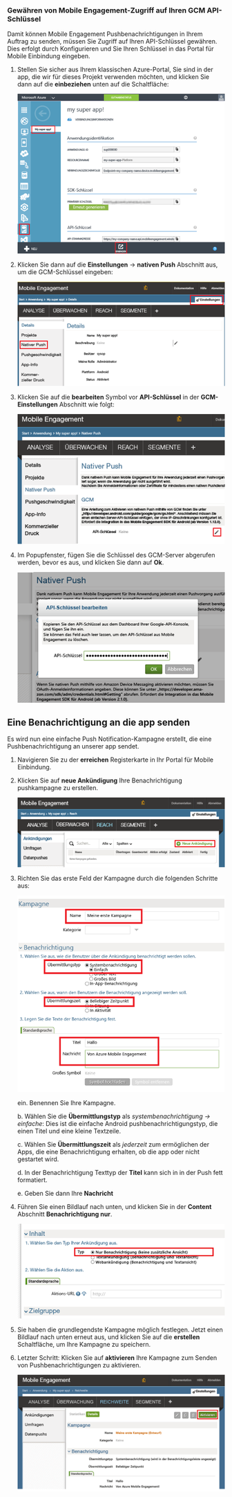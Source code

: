 ### <a name="grant-mobile-engagement-access-to-your-gcm-api-key"></a>Gewähren von Mobile Engagement-Zugriff auf Ihren GCM API-Schlüssel
Damit können Mobile Engagement Pushbenachrichtigungen in Ihrem Auftrag zu senden, müssen Sie Zugriff auf Ihren API-Schlüssel gewähren. Dies erfolgt durch Konfigurieren und Sie Ihren Schlüssel in das Portal für Mobile Einbindung eingeben.

1. Stellen Sie sicher aus Ihrem klassischen Azure-Portal, Sie sind in der app, die wir für dieses Projekt verwenden möchten, und klicken Sie dann auf die **einbeziehen** unten auf die Schaltfläche:
   
    ![](./media/mobile-engagement-android-send-push/engage-button.png)
2. Klicken Sie dann auf die **Einstellungen** -> **nativen Push** Abschnitt aus, um die GCM-Schlüssel eingeben:
   
    ![](./media/mobile-engagement-android-send-push/engagement-portal.png)
3. Klicken Sie auf die **bearbeiten** Symbol vor **API-Schlüssel** in der **GCM-Einstellungen** Abschnitt wie folgt:
   
    ![](./media/mobile-engagement-android-send-push/native-push-settings.png)
4. Im Popupfenster, fügen Sie die Schlüssel des GCM-Server abgerufen werden, bevor es aus, und klicken Sie dann auf **Ok**.
   
    ![](./media/mobile-engagement-android-send-push/api-key.png)

## <a id="send"></a>Eine Benachrichtigung an die app senden
Es wird nun eine einfache Push Notification-Kampagne erstellt, die eine Pushbenachrichtigung an unserer app sendet.

1. Navigieren Sie zu der **erreichen** Registerkarte in Ihr Portal für Mobile Einbindung.
2. Klicken Sie auf **neue Ankündigung** Ihre Benachrichtigung pushkampagne zu erstellen.
   
    ![](./media/mobile-engagement-android-send-push/new-announcement.png)
3. Richten Sie das erste Feld der Kampagne durch die folgenden Schritte aus:
   
    ![](./media/mobile-engagement-android-send-push/campaign-first-params.png)
   
    ein. Benennen Sie Ihre Kampagne.
   
    b. Wählen Sie die **Übermittlungstyp** als *systembenachrichtigung -> einfache*: Dies ist die einfache Android pushbenachrichtigungstyp, die einen Titel und eine kleine Textzeile.
   
    c. Wählen Sie **Übermittlungszeit** als *jederzeit* zum ermöglichen der Apps, die eine Benachrichtigung erhalten, ob die app oder nicht gestartet wird.
   
    d. In der Benachrichtigung Texttyp der **Titel** kann sich in in der Push fett formatiert.
   
    e. Geben Sie dann Ihre **Nachricht**
4. Führen Sie einen Bildlauf nach unten, und klicken Sie in der **Content** Abschnitt **Benachrichtigung nur**.
   
    ![](./media/mobile-engagement-android-send-push/campaign-content.png)
5. Sie haben die grundlegendste Kampagne möglich festlegen. Jetzt einen Bildlauf nach unten erneut aus, und klicken Sie auf die **erstellen** Schaltfläche, um Ihre Kampagne zu speichern.
6. Letzter Schritt: Klicken Sie auf **aktivieren** Ihre Kampagne zum Senden von Pushbenachrichtigungen zu aktivieren.
   
    ![](./media/mobile-engagement-android-send-push/campaign-activate.png)


